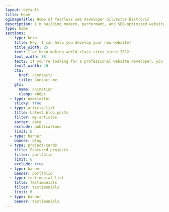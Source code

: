 ```yaml
---
layout: default
title: Home
ogImageTitle: Home of fearless web developer Silvestar Bistrović
description: I'm building modern, performant, and SEO-optimized websites since 2012 using the best coding practices to deliver the best experience for every user.
type: home
sections:
  - type: hero
    title: Hey, I can help you develop your new website!
    title_width: 25
    text: I've been making world-class sites since 2012.
    text_width: 38
    text2: If you're looking for a professional website developer, you've come to the right place.
    text2_width: 40
    cta:
      href: /contact/
      title: Contact me
    gfx:
      name: animation
      clamp: 400px
  - type: newsletter
    sticky: true
  - type: article-list
    title: Latest blog posts
    filter: my-articles
    sorter: date
    exclude: publications
    limit: 6
  - type: banner
    banner: blog
  - type: project-cards
    title: Featured projects
    filter: portfolio
    limit: 6
    exclude: true
  - type: banner
    banner: portfolio
  - type: testimonial-list
    title: Testimonials
    filter: testimonials
    limit: 6
  - type: banner
    banner: testimonials
---
```

